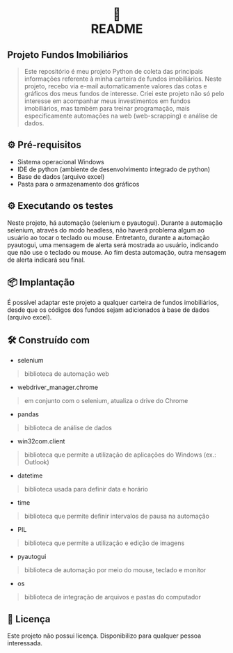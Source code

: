 <h1 align="center">
📄<br>README
</h1>

## Projeto Fundos Imobiliários
> Este repositório é meu projeto Python de coleta das principais informações referente à minha carteira de fundos imobiliários. Neste projeto, recebo via e-mail automaticamente valores das cotas e gráficos dos meus fundos de interesse. Criei este projeto não só pelo interesse em acompanhar meus investimentos em fundos imobiliários, mas também para treinar programação, mais especificamente automações na web (web-scrapping) e análise de dados.

## ⚙️ Pré-requisitos

* Sistema operacional Windows
* IDE de python (ambiente de desenvolvimento integrado de python)
* Base de dados (arquivo excel)
* Pasta para o armazenamento dos gráficos

## ⚙️ Executando os testes

Neste projeto, há automação (selenium e pyautogui). Durante a automação selenium, através do modo headless, não haverá problema algum ao usuário ao tocar o teclado ou mouse. Entretanto, durante a automação pyautogui, uma mensagem de alerta será mostrada ao usuário, indicando que não use o teclado ou mouse. Ao fim desta automação, outra mensagem de alerta indicará seu final.

## 📦 Implantação

É possível adaptar este projeto a qualquer carteira de fundos imobiliários, desde que os códigos dos fundos sejam adicionados à base de dados (arquivo excel).

## 🛠️ Construído com

* selenium
> biblioteca de automação web
* webdriver_manager.chrome
> em conjunto com o selenium, atualiza o drive do Chrome

* pandas
> biblioteca de análise de dados

* win32com.client
> biblioteca que permite a utilização de aplicações do Windows (ex.: Outlook)

* datetime
> biblioteca usada para definir data e horário

* time
> biblioteca que permite definir intervalos de pausa na automação

* PIL
> biblioteca que permite a utilização e edição de imagens

* pyautogui
> biblioteca de automação por meio do mouse, teclado e monitor

* os
> biblioteca de integração de arquivos e pastas do computador

## 📄 Licença

Este projeto não possui licença. Disponibilizo para qualquer pessoa interessada.
